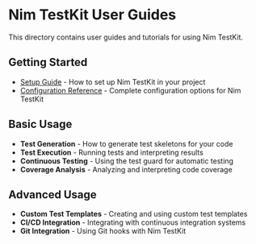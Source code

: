 # Nim TestKit User Guides

This directory contains user guides and tutorials for using Nim TestKit.

## Getting Started

- [Setup Guide](setup-guide.md) - How to set up Nim TestKit in your project
- [Configuration Reference](configuration.md) - Complete configuration options for Nim TestKit

## Basic Usage

- **Test Generation** - How to generate test skeletons for your code
- **Test Execution** - Running tests and interpreting results
- **Continuous Testing** - Using the test guard for automatic testing
- **Coverage Analysis** - Analyzing and interpreting code coverage

## Advanced Usage

- **Custom Test Templates** - Creating and using custom test templates
- **CI/CD Integration** - Integrating with continuous integration systems
- **Git Integration** - Using Git hooks with Nim TestKit